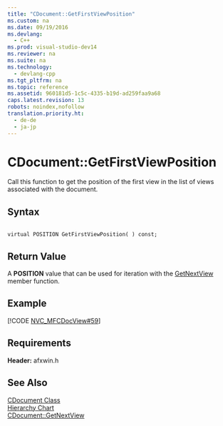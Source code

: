 ```yaml
---
title: "CDocument::GetFirstViewPosition"
ms.custom: na
ms.date: 09/19/2016
ms.devlang: 
  - C++
ms.prod: visual-studio-dev14
ms.reviewer: na
ms.suite: na
ms.technology: 
  - devlang-cpp
ms.tgt_pltfrm: na
ms.topic: reference
ms.assetid: 960181d5-1c5c-4335-b19d-ad259faa9a68
caps.latest.revision: 13
robots: noindex,nofollow
translation.priority.ht: 
  - de-de
  - ja-jp
---
```

# CDocument::GetFirstViewPosition
Call this function to get the position of the first view in the list of views associated with the document.  
  
## Syntax  
  
```  
  
virtual POSITION GetFirstViewPosition( ) const;  
```  
  
## Return Value  
 A **POSITION** value that can be used for iteration with the [GetNextView](../vs140/CDocument--GetNextView.md) member function.  
  
## Example  
 [!CODE [NVC_MFCDocView#59](../CodeSnippet/VS_Snippets_Cpp/NVC_MFCDocView#59)]  
  
## Requirements  
 **Header:** afxwin.h  
  
## See Also  
 [CDocument Class](../vs140/CDocument-Class.md)   
 [Hierarchy Chart](../vs140/Hierarchy-Chart.md)   
 [CDocument::GetNextView](../vs140/CDocument--GetNextView.md)